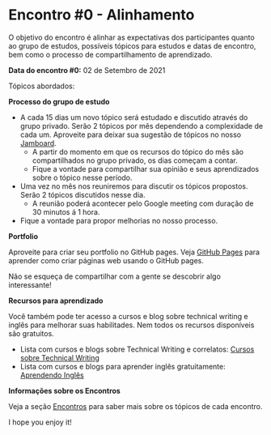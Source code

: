 # Encontro #0 - Alinhamento

O objetivo do encontro é alinhar as expectativas dos participantes quanto ao grupo de estudos, possíveis tópicos para estudos e datas de encontro, bem como o processo de compartilhamento de aprendizado.

**Data do encontro #0:** 02 de Setembro de 2021

Tópicos abordados:

**Processo do grupo de estudo**

- A cada 15 dias um novo tópico será estudado e discutido através do grupo privado. Serão 2 tópicos por mês dependendo a complexidade de cada um. Aproveite para deixar sua sugestão de tópicos no nosso [Jamboard](https://jamboard.google.com/d/1369tuPuf4cnJOIGjmEL12F2xOyFzGhwXinzSOllynk8/edit?usp=sharing).
    - A partir do momento em que os recursos do tópico do mês são compartilhados no grupo privado, os dias começam a contar.
    - Fique a vontade para compartilhar sua opinião e seus aprendizados sobre o tópico nesse período.
- Uma vez no mês nos reuniremos para discutir os tópicos propostos. Serão 2 tópicos discutidos nesse dia.
    - A reunião poderá acontecer pelo Google meeting com duração de 30 minutos á 1 hora.
- Fique a vontade para propor melhorias no nosso processo.

**Portfolio**

Aproveite para criar seu portfolio no GitHub pages. Veja [GitHub Pages](https://pages.github.com/) para aprender como criar páginas web usando o GitHub pages.

Não se esqueça de compartilhar com a gente se descobrir algo interessante!

**Recursos para aprendizado**

Você também pode ter acesso a cursos e blog sobre technical writing e inglês para melhorar suas habilitades. Nem todos os recursos disponíveis são gratuitos.

- Lista com cursos e blogs sobre Technical Writing e correlatos: [Cursos sobre Technical Writing](tech-writing-courses.md)
- Lista com cursos e blogs para aprender inglês gratuitamente: [Aprendendo Inglês](english.md)

**Informações sobre os Encontros**

Veja a seção [Encontros](notes.md#encontros) para saber mais sobre os tópicos de cada encontro.

I hope you enjoy it!
